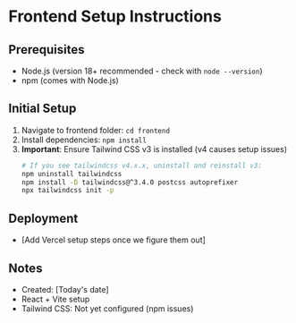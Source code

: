 # Frontend Setup Instructions

## Prerequisites
- Node.js (version 18+ recommended - check with `node --version`)
- npm (comes with Node.js)

## Initial Setup
1. Navigate to frontend folder: `cd frontend`
2. Install dependencies: `npm install`
3. **Important**: Ensure Tailwind CSS v3 is installed (v4 causes setup issues)
   ```bash
   # If you see tailwindcss v4.x.x, uninstall and reinstall v3:
   npm uninstall tailwindcss
   npm install -D tailwindcss@^3.4.0 postcss autoprefixer
   npx tailwindcss init -p

## Deployment
- [Add Vercel setup steps once we figure them out]

## Notes
- Created: [Today's date]
- React + Vite setup
- Tailwind CSS: Not yet configured (npm issues)